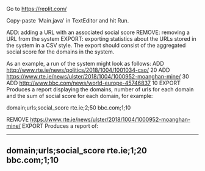 
Go to https://replit.com/

Copy-paste 'Main.java' in TextEditor and hit Run.

ADD: adding a URL with an associated social score
REMOVE: removing a URL from the system
EXPORT: exporting statistics about the URLs stored in the system in a CSV style. The export should consist of the aggregated social score for the domains in the system.

As an example, a run of the system might look as follows:
ADD  http://www.rte.ie/news/politics/2018/1004/1001034-cso/ 20
ADD https://www.rte.ie/news/ulster/2018/1004/1000952-moanghan-mine/ 30
ADD http://www.bbc.com/news/world-europe-45746837 10
EXPORT
Produces a report displaying the domains, number of urls for each domain and the sum of social score for each domain, for example:

domain;urls;social_score 
rte.ie;2;50
bbc.com;1;10

REMOVE https://www.rte.ie/news/ulster/2018/1004/1000952-moanghan-mine/ 
EXPORT
Produces a report of:

---------------------------
domain;urls;social_score 
rte.ie;1;20
bbc.com;1;10
---------------------------
